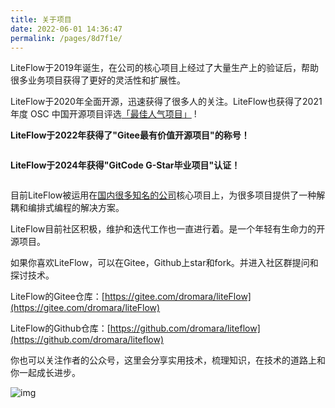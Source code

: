 ```yaml
---
title: 关于项目
date: 2022-06-01 14:36:47
permalink: /pages/8d7f1e/
---
```


LiteFlow于2019年诞生，在公司的核心项目上经过了大量生产上的验证后，帮助很多业务项目获得了更好的灵活性和扩展性。

LiteFlow于2020年全面开源，迅速获得了很多人的关注。LiteFlow也获得了2021 年度 OSC 中国开源项目评选[「最佳人气项目」](https://www.oschina.net/project/top_cn_2021) !

**LiteFlow于2022年获得了"Gitee最有价值开源项目"的称号！**

<img :src="$withBase('/img/gvp.jpg')" class="no-zoom">

<br>

**LiteFlow于2024年获得"GitCode G-Star毕业项目"认证！**

<img :src="$withBase('/img/gstar.jpg')" class="no-zoom">

目前LiteFlow被运用在[国内很多知名的公司](/pages/9b9f41/)核心项目上，为很多项目提供了一种解耦和编排式编程的解决方案。

LiteFlow目前社区积极，维护和迭代工作也一直进行着。是一个年轻有生命力的开源项目。

如果你喜欢LiteFlow，可以在Gitee，Github上star和fork。并进入社区群提问和探讨技术。

LiteFlow的Gitee仓库：[https://gitee.com/dromara/liteFlow](https://gitee.com/dromara/liteFlow)

LiteFlow的Github仓库：[https://github.com/dromara/liteflow](https://github.com/dromara/liteflow)

你也可以关注作者的公众号，这里会分享实用技术，梳理知识，在技术的道路上和你一起成长进步。

![img](/img/offical-wx.jpg)